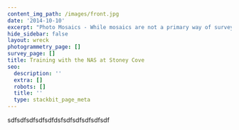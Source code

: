 ```yaml
---
content_img_path: /images/front.jpg
date: '2014-10-10'
excerpt: "Photo Mosaics - While mosaics are not a primary way of surveying a silte, it is a great way to photograph a whole site or just one artifact, particularly in poor visibilty when a single photograph is not possible. A series of overlapping images are taken then merged together using relatively common software. It is important for each photograph to be taken from the same height and directly above the object. In training\_ this is aided with a simple framework as the inset photograph shows, the training was carried out on the Gresham Ship remains at Stoney Cove Dive Centre just outside Leicester."
hide_sidebar: false
layout: wreck
photogrammetry_page: []
survey_page: []
title: Training with the NAS at Stoney Cove
seo:
  description: ''
  extra: []
  robots: []
  title: ''
  type: stackbit_page_meta
---
```

sdfsdfsdfsdfsdfdsfsdfsdfsdfsdfsdf
